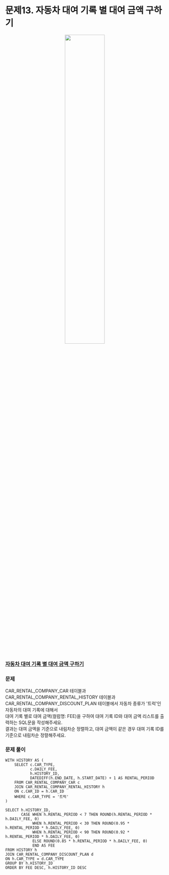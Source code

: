 # 문제13. 자동차 대여 기록 별 대여 금액 구하기
<center><img src="https://user-images.githubusercontent.com/77037338/210046724-5f984c66-80c3-4c70-9fdc-32371e86c30c.png" width="50%" height="50%"></center>

### [자동차 대여 기록 별 대여 금액 구하기](https://school.programmers.co.kr/learn/courses/30/lessons/151141)

### 문제
CAR_RENTAL_COMPANY_CAR 테이블과 CAR_RENTAL_COMPANY_RENTAL_HISTORY 테이블과 CAR_RENTAL_COMPANY_DISCOUNT_PLAN 테이블에서 자동차 종류가 '트럭'인 자동차의 대여 기록에 대해서 <br>
대여 기록 별로 대여 금액(컬럼명: FEE)을 구하여 대여 기록 ID와 대여 금액 리스트를 출력하는 SQL문을 작성해주세요. <br>
결과는 대여 금액을 기준으로 내림차순 정렬하고, 대여 금액이 같은 경우 대여 기록 ID를 기준으로 내림차순 정렬해주세요.<br>

### 문제 풀이

```Mysql
WITH HISTORY AS (
    SELECT c.CAR_TYPE,
           c.DAILY_FEE,
           h.HISTORY_ID,
           DATEDIFF(h.END_DATE, h.START_DATE) + 1 AS RENTAL_PERIOD
    FROM CAR_RENTAL_COMPANY_CAR c
    JOIN CAR_RENTAL_COMPANY_RENTAL_HISTORY h
    ON c.CAR_ID = h.CAR_ID
    WHERE c.CAR_TYPE = '트럭'
)

SELECT h.HISTORY_ID,
       CASE WHEN h.RENTAL_PERIOD < 7 THEN ROUND(h.RENTAL_PERIOD * h.DAILY_FEE, 0)
            WHEN h.RENTAL_PERIOD < 30 THEN ROUND(0.95 * h.RENTAL_PERIOD * h.DAILY_FEE, 0)
            WHEN h.RENTAL_PERIOD < 90 THEN ROUND(0.92 * h.RENTAL_PERIOD * h.DAILY_FEE, 0)
            ELSE ROUND(0.85 * h.RENTAL_PERIOD * h.DAILY_FEE, 0)
            END AS FEE
FROM HISTORY h
JOIN CAR_RENTAL_COMPANY_DISCOUNT_PLAN d
ON h.CAR_TYPE = d.CAR_TYPE
GROUP BY h.HISTORY_ID
ORDER BY FEE DESC, h.HISTORY_ID DESC
```
